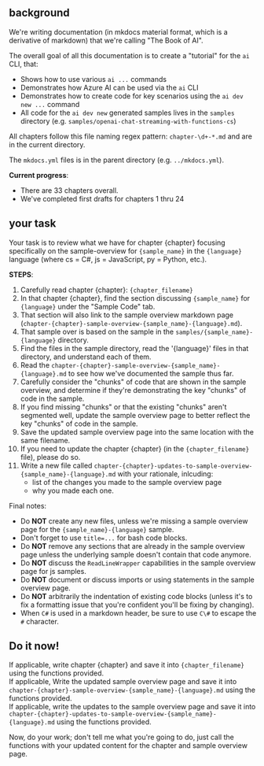 ## background

We're writing documentation (in mkdocs material format, which is a derivative of markdown) that we're calling "The Book of AI".  

The overall goal of all this documentation is to create a "tutorial" for the `ai` CLI, that:  
* Shows how to use various `ai ...` commands  
* Demonstrates how Azure AI can be used via the `ai` CLI  
* Demonstrates how to create code for key scenarios using the `ai dev new ...` command  
* All code for the `ai dev new` generated samples lives in the `samples` directory (e.g. `samples/openai-chat-streaming-with-functions-cs`)

All chapters follow this file naming regex pattern: `chapter-\d+-*.md` and are in the current directory.  

The `mkdocs.yml` files is in the parent directory (e.g. `../mkdocs.yml`).  

**Current progress**:  
* There are 33 chapters overall.  
* We've completed first drafts for chapters 1 thru 24

## your task

Your task is to review what we have for chapter {chapter} focusing specifically on the sample-overview for `{sample_name}` in the `{language}` language (where cs = C#, js = JavaScript, py = Python, etc.).  

**STEPS**:  
1. Carefully read chapter {chapter}: `{chapter_filename}`  
2. In that chapter {chapter}, find the section discussing `{sample_name}` for `{language}` under the "Sample Code" tab.  
3. That section will also link to the sample overview markdown page (`chapter-{chapter}-sample-overview-{sample_name}-{language}.md`).  
4. That sample over is based on the sample in the `samples/{sample_name}-{language}` directory.  
5. Find the files in the sample directory, read the '{language}' files in that directory, and understand each of them.  
6. Read the `chapter-{chapter}-sample-overview-{sample_name}-{language}.md` to see how we've documented the sample thus far.  
7. Carefully consider the "chunks" of code that are shown in the sample overview, and determine if they're demonstrating the key "chunks" of code in the sample.  
8. If you find missing "chunks" or that the existing "chunks" aren't segmented well, update the sample overview page to better reflect the key "chunks" of code in the sample.  
9. Save the updated sample overview page into the same location with the same filename.  
10. If you need to update the chapter {chapter} (in the `{chapter_filename}` file), please do so.
11. Write a new file called `chapter-{chapter}-updates-to-sample-overview-{sample_name}-{language}.md` with your rationale, inlcuding:
    - list of the changes you made to the sample overview page
    - why you made each one.  

Final notes:
* Do **NOT** create any new files, unless we're missing a sample overview page for the `{sample_name}-{language}` sample.  
* Don't forget to use `title=...` for bash code blocks.  
* Do **NOT** remove any sections that are already in the sample overview page unless the underlying sample doesn't contain that code anymore.  
* Do **NOT** discuss the `ReadLineWrapper` capabilities in the sample overview page for js samples.  
* Do **NOT** document or discuss imports or using statements in the sample overview page.   
* Do **NOT** arbitrarily the indentation of existing code blocks (unless it's to fix a formatting issue that you're confident you'll be fixing by changing).  
* When `C#` is used in a markdown header, be sure to use `C\#` to escape the `#` character.

## Do it now!
If applicable, write chapter {chapter} and save it into `{chapter_filename}` using the functions provided.  
If applicable, Write the updated sample overview page and save it into `chapter-{chapter}-sample-overview-{sample_name}-{language}.md` using the functions provided.  
If applicable, write the updates to the sample overview page and save it into `chapter-{chapter}-updates-to-sample-overview-{sample_name}-{language}.md` using the functions provided. 

Now, do your work; don't tell me what you're going to do, just call the functions with your updated content for the chapter and sample overview page.  
